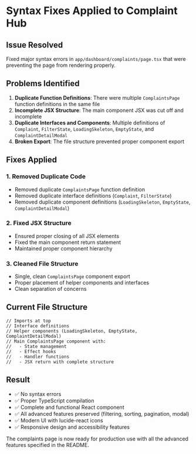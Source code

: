 # Syntax Fixes Applied to Complaint Hub

## Issue Resolved
Fixed major syntax errors in `app/dashboard/complaints/page.tsx` that were preventing the page from rendering properly.

## Problems Identified
1. **Duplicate Function Definitions**: There were multiple `ComplaintsPage` function definitions in the same file
2. **Incomplete JSX Structure**: The main component JSX was cut off and incomplete
3. **Duplicate Interfaces and Components**: Multiple definitions of `Complaint`, `FilterState`, `LoadingSkeleton`, `EmptyState`, and `ComplaintDetailModal`
4. **Broken Export**: The file structure prevented proper component export

## Fixes Applied

### 1. Removed Duplicate Code
- Removed duplicate `ComplaintsPage` function definition
- Removed duplicate interface definitions (`Complaint`, `FilterState`)
- Removed duplicate component definitions (`LoadingSkeleton`, `EmptyState`, `ComplaintDetailModal`)

### 2. Fixed JSX Structure
- Ensured proper closing of all JSX elements
- Fixed the main component return statement
- Maintained proper component hierarchy

### 3. Cleaned File Structure
- Single, clean `ComplaintsPage` component export
- Proper placement of helper components and interfaces
- Clean separation of concerns

## Current File Structure
```tsx
// Imports at top
// Interface definitions
// Helper components (LoadingSkeleton, EmptyState, ComplaintDetailModal)
// Main ComplaintsPage component with:
//   - State management
//   - Effect hooks
//   - Handler functions
//   - JSX return with complete structure
```

## Result
- ✅ No syntax errors
- ✅ Proper TypeScript compilation
- ✅ Complete and functional React component
- ✅ All advanced features preserved (filtering, sorting, pagination, modal)
- ✅ Modern UI with lucide-react icons
- ✅ Responsive design and accessibility features

The complaints page is now ready for production use with all the advanced features specified in the README.
